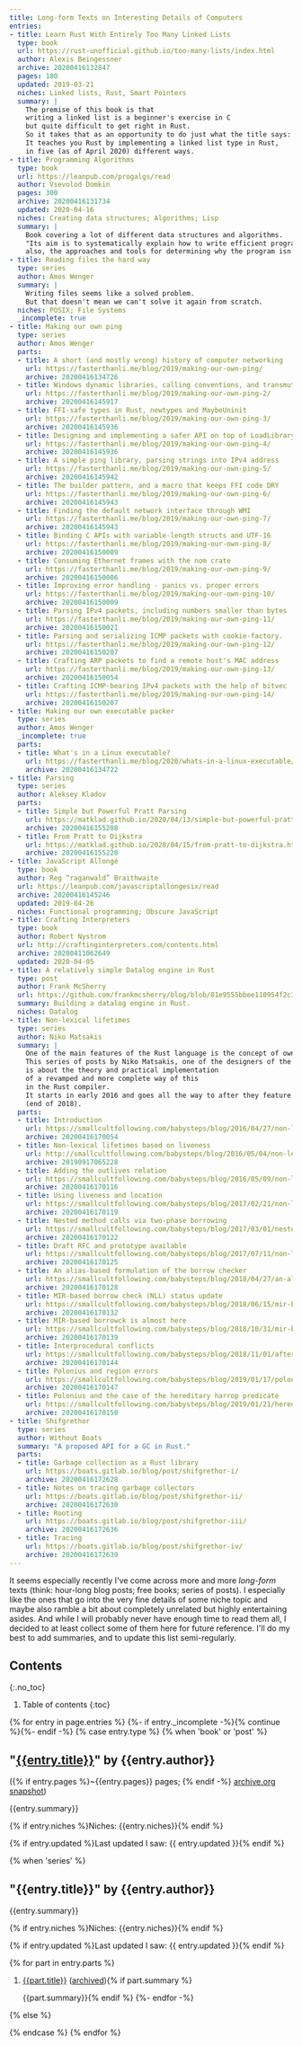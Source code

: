 ```yaml
---
title: Long-form Texts on Interesting Details of Computers
entries:
- title: Learn Rust With Entirely Too Many Linked Lists
  type: book
  url: https://rust-unofficial.github.io/too-many-lists/index.html
  author: Alexis Beingessner
  archive: 20200416132847
  pages: 180
  updated: 2019-03-21
  niches: Linked lists, Rust, Smart Pointers
  summary: |
    The premise of this book is that
    writing a linked list is a beginner's exercise in C
    but quite difficult to get right in Rust.
    So it takes that as an opportunity to do just what the title says:
    It teaches you Rust by implementing a linked list type in Rust,
    in five (as of April 2020) different ways.
- title: Programming Algorithms
  type: book
  url: https://leanpub.com/progalgs/read
  author: Vsevolod Domkin
  pages: 300
  archive: 20200416131734
  updated: 2020-04-16
  niches: Creating data structures; Algorithms; Lisp
  summary: |
    Book covering a lot of different data structures and algorithms.
    "Its aim is to systematically explain how to write efficient programs and,
    also, the approaches and tools for determining why the program isn’t efficient enough."
- title: Reading files the hard way
  type: series
  author: Amos Wenger
  summary: |
    Writing files seems like a solved problem.
    But that doesn't mean we can't solve it again from scratch.
  niches: POSIX; File Systems
  _incomplete: true
- title: Making our own ping
  type: series
  author: Amos Wenger
  parts:
  - title: A short (and mostly wrong) history of computer networking 
    url: https://fasterthanli.me/blog/2019/making-our-own-ping/
    archive: 20200416134726
  - title: Windows dynamic libraries, calling conventions, and transmute
    url: https://fasterthanli.me/blog/2019/making-our-own-ping-2/
    archive: 20200416145917
  - title: FFI-safe types in Rust, newtypes and MaybeUninit
    url: https://fasterthanli.me/blog/2019/making-our-own-ping-3/
    archive: 20200416145936
  - title: Designing and implementing a safer API on top of LoadLibrary
    url: https://fasterthanli.me/blog/2019/making-our-own-ping-4/
    archive: 20200416145936
  - title: A simple ping library, parsing strings into IPv4 address
    url: https://fasterthanli.me/blog/2019/making-our-own-ping-5/
    archive: 20200416145942
  - title: The builder pattern, and a macro that keeps FFI code DRY
    url: https://fasterthanli.me/blog/2019/making-our-own-ping-6/
    archive: 20200416145943
  - title: Finding the default network interface through WMI
    url: https://fasterthanli.me/blog/2019/making-our-own-ping-7/
    archive: 20200416145943
  - title: Binding C APIs with variable-length structs and UTF-16
    url: https://fasterthanli.me/blog/2019/making-our-own-ping-8/
    archive: 20200416150009
  - title: Consuming Ethernet frames with the nom crate
    url: https://fasterthanli.me/blog/2019/making-our-own-ping-9/
    archive: 20200416150006
  - title: Improving error handling - panics vs. proper errors
    url: https://fasterthanli.me/blog/2019/making-our-own-ping-10/
    archive: 20200416150009
  - title: Parsing IPv4 packets, including numbers smaller than bytes
    url: https://fasterthanli.me/blog/2019/making-our-own-ping-11/
    archive: 20200416150021
  - title: Parsing and serializing ICMP packets with cookie-factory.
    url: https://fasterthanli.me/blog/2019/making-our-own-ping-12/
    archive: 20200416150207
  - title: Crafting ARP packets to find a remote host's MAC address
    url: https://fasterthanli.me/blog/2019/making-our-own-ping-13/
    archive: 20200416150054
  - title: Crafting ICMP-bearing IPv4 packets with the help of bitvec
    url: https://fasterthanli.me/blog/2019/making-our-own-ping-14/
    archive: 20200416150207
- title: Making our own executable packer
  type: series
  author: Amos Wenger
  _incomplete: true
  parts:
  - title: What's in a Linux executable?
    url: https://fasterthanli.me/blog/2020/whats-in-a-linux-executable/
    archive: 20200416134722
- title: Parsing
  type: series
  author: Aleksey Kladov
  parts:
  - title: Simple but Powerful Pratt Parsing
    url: https://matklad.github.io/2020/04/13/simple-but-powerful-pratt-parsing.html
    archive: 20200416155208
  - title: From Pratt to Dijkstra
    url: https://matklad.github.io/2020/04/15/from-pratt-to-dijkstra.html
    archive: 20200416155220
- title: JavaScript Allongé
  type: book
  author: Reg “raganwald” Braithwaite
  url: https://leanpub.com/javascriptallongesix/read
  archive: 20200416145246
  updated: 2019-04-26
  niches: Functional programming; Obscure JavaScript
- title: Crafting Interpreters
  type: book
  author: Robert Nystrom
  url: http://craftinginterpreters.com/contents.html
  archive: 20200411062649
  updated: 2020-04-05
- title: A relatively simple Datalog engine in Rust
  type: post
  author: Frank McSherry
  url: https://github.com/frankmcsherry/blog/blob/81e9555bbee110954f2c3d35caf86ea7e7612fa6/posts/2018-05-19.md
  summary: Building a datalog engine in Rust.
  niches: Datalog
- title: Non-lexical lifetimes
  type: series
  author: Niko Matsakis
  summary: |
    One of the main features of the Rust language is the concept of ownership and lifetimes.
    This series of posts by Niko Matsakis, one of the designers of the Rust language,
    is about the theory and practical implementation
    of a revamped and more complete way of this
    in the Rust compiler.
    It starts in early 2016 and goes all the way to after they feature landed
    (end of 2018).
  parts:
  - title: Introduction
    url: https://smallcultfollowing.com/babysteps/blog/2016/04/27/non-lexical-lifetimes-introduction/
    archive: 20200416170054
  - title: Non-lexical lifetimes based on liveness
    url: http://smallcultfollowing.com/babysteps/blog/2016/05/04/non-lexical-lifetimes-based-on-liveness/
    archive: 20190917065228
  - title: Adding the outlives relation
    url: https://smallcultfollowing.com/babysteps/blog/2016/05/09/non-lexical-lifetimes-adding-the-outlives-relation/
    archive: 20200416170116
  - title: Using liveness and location
    url: https://smallcultfollowing.com/babysteps/blog/2017/02/21/non-lexical-lifetimes-using-liveness-and-location/
    archive: 20200416170119
  - title: Nested method calls via two-phase borrowing
    url: https://smallcultfollowing.com/babysteps/blog/2017/03/01/nested-method-calls-via-two-phase-borrowing/
    archive: 20200416170122
  - title: Draft RFC and prototype available
    url: https://smallcultfollowing.com/babysteps/blog/2017/07/11/non-lexical-lifetimes-draft-rfc-and-prototype-available/
    archive: 20200416170125
  - title: An alias-based formulation of the borrow checker
    url: https://smallcultfollowing.com/babysteps/blog/2018/04/27/an-alias-based-formulation-of-the-borrow-checker/
    archive: 20200416170128
  - title: MIR-based borrow check (NLL) status update
    url: https://smallcultfollowing.com/babysteps/blog/2018/06/15/mir-based-borrow-check-nll-status-update/
    archive: 20200416170132
  - title: MIR-based borrowck is almost here
    url: https://smallcultfollowing.com/babysteps/blog/2018/10/31/mir-based-borrowck-is-almost-here/
    archive: 20200416170139
  - title: Interprocedural conflicts
    url: https://smallcultfollowing.com/babysteps/blog/2018/11/01/after-nll-interprocedural-conflicts/
    archive: 20200416170144
  - title: Polonius and region errors
    url: https://smallcultfollowing.com/babysteps/blog/2019/01/17/polonius-and-region-errors/
    archive: 20200416170147
  - title: Polonius and the case of the hereditary harrop predicate
    url: https://smallcultfollowing.com/babysteps/blog/2019/01/21/hereditary-harrop-region-constraints/
    archive: 20200416170150
- title: Shifgrethor
  type: series
  author: Without Boats
  summary: "A proposed API for a GC in Rust."
  parts:
  - title: Garbage collection as a Rust library
    url: https://boats.gitlab.io/blog/post/shifgrethor-i/
    archive: 20200416172628
  - title: Notes on tracing garbage collectors
    url: https://boats.gitlab.io/blog/post/shifgrethor-ii/
    archive: 20200416172630
  - title: Rooting
    url: https://boats.gitlab.io/blog/post/shifgrethor-iii/
    archive: 20200416172636
  - title: Tracing
    url: https://boats.gitlab.io/blog/post/shifgrethor-iv/
    archive: 20200416172639
---
```

It seems especially recently I've come across more and more
_long-form_ texts (think: hour-long blog posts; free books; series of posts).
I especially like the ones that go into the very fine details of some niche topic
and maybe also ramble a bit about completely unrelated but
highly entertaining asides.
And while I will probably never have enough time to read them all,
I decided to at least collect some of them here for future reference.
I'll do my best to add summaries, and to update this list semi-regularly.

## Contents
{:.no_toc}

1. Table of contents
{:toc}

{% for entry in page.entries %}
{%- if entry._incomplete -%}{% continue %}{%- endif -%}
{% case entry.type %}
{% when 'book' or 'post' %}

## "[{{entry.title}}]({{entry.url}})" by {{entry.author}}

({% if entry.pages %}~{{entry.pages}} pages; {% endif -%}
[archive.org snapshot](https://web.archive.org/web/{{entry.archive}}/{{entry.url}}))

{{entry.summary}}

{% if entry.niches %}Niches: {{entry.niches}}{% endif %}

{% if entry.updated %}Last updated I saw: {{ entry.updated }}{% endif %}

{% when 'series' %}

## "{{entry.title}}" by {{entry.author}}

{{entry.summary}}

{% if entry.niches %}Niches: {{entry.niches}}{% endif %}

{% if entry.updated %}Last updated I saw: {{ entry.updated }}{% endif %}

{% for part in entry.parts %}
1. [{{part.title}}]({{part.url}}) ([archived](https://web.archive.org/web/{{part.archive}}/{{part.url}})){% if part.summary %}

    {{part.summary}}{% endif %}
{%- endfor -%}

{% else %}
<!-- Pascal screwed up. There is no way to handle type `{{entry.type}}` -->
{% endcase %}
{% endfor %}

